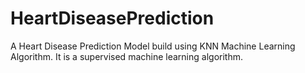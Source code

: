# HeartDiseasePrediction
A Heart Disease Prediction Model build using KNN Machine Learning Algorithm. It is a supervised machine learning algorithm.
